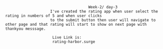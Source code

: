                                          Week-2/ day-3
                        I've created the rating app when user select the rating in numbers of 5 and when user clicks 
                        to the submit button then user will navigate to other page and that rating will start to show on next page with thankyou messsage.

                         Live Link is: 
                         rating-harbor.surge